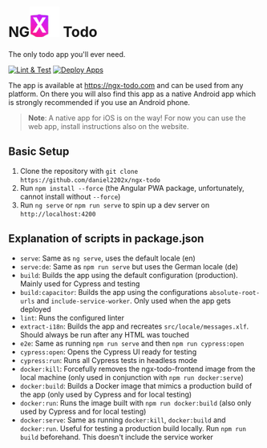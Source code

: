 # NG![X](readme-logo.svg) Todo

The only todo app you'll ever need.

[![Lint & Test](https://github.com/daniel2202x/ngx-todo/actions/workflows/build-checks.yml/badge.svg)](https://github.com/daniel2202x/ngx-todo/actions/workflows/build-checks.yml)
[![Deploy Apps](https://github.com/daniel2202x/ngx-todo/actions/workflows/deploy-release.yml/badge.svg)](https://github.com/daniel2202x/ngx-todo/actions/workflows/deploy-release.yml)

The app is available at https://ngx-todo.com and can be used from any platform. On there you will also find this app as a native Android app which is strongly recommended if you use an Android phone.
> **Note**: A native app for iOS is on the way! For now you can use the web app, install instructions also on the website.

## Basic Setup
1. Clone the repository with `git clone https://github.com/daniel2202x/ngx-todo`
2. Run `npm install --force` (the Angular PWA package, unfortunately, cannot install without `--force`)
3. Run `ng serve` or `npm run serve` to spin up a dev server on `http://localhost:4200`

## Explanation of scripts in package.json
- `serve`: Same as `ng serve`, uses the default locale (en)
- `serve:de`: Same as `npm run serve` but uses the German locale (de)
- `build`: Builds the app using the default configuration (production). Mainly used for Cypress and testing
- `build:capacitor`: Builds the app using the configurations `absolute-root-urls` and `include-service-worker`. Only used when the app gets deployed
- `lint`: Runs the configured linter
- `extract-i18n`: Builds the app and recreates `src/locale/messages.xlf`. Should always be run after any HTML was touched
- `e2e`: Same as running `npm run serve` and then `npm run cypress:open`
- `cypress:open`: Opens the Cypress UI ready for testing
- `cypress:run`: Runs all Cypress tests in headless mode
- `docker:kill`: Forcefully removes the ngx-todo-frontend image from the local machine (only used in conjunction with `npm run docker:serve`)
- `docker:build`: Builds a Docker image that mimics a production build of the app (only used by Cypress and for local testing)
- `docker:run`: Runs the image built with `npm run docker:build` (also only used by Cypress and for local testing)
- `docker:serve`: Same as running `docker:kill`, `docker:build` and `docker:run`. Useful for testing a production build locally. Run `npm run build` beforehand. This doesn't include the service worker
